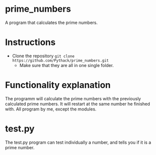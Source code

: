# prime_numbers
A program that calculates the prime numbers. 

# Instructions
* Clone the repository `git clone https://github.com/Pythack/prime_numbers.git`
  * Make sure that they are all in one single folder. 

# Functionality explanation
The programm will calculate the prime numbers with the previously 
calculated prime numbers. It will restart at the same number he finished with. 
All program by me, except the modules. 

# test.py
The test.py program can test individually a number, and tells you if it is a prime number. 
